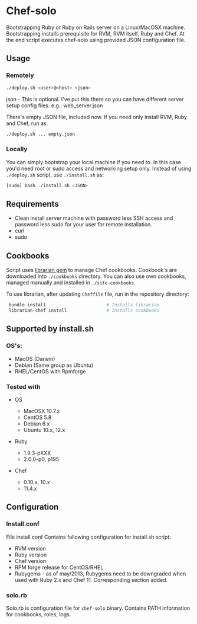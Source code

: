 
Chef-solo
===========

Bootstrapping Ruby or Ruby on Rails server on a Linux/MacOSX machine. Bootstrapping installs prerequisite for RVM, RVM itself, Ruby and Chef. At the end script executes chef-solo using provided JSON configuration file.

Usage
----------

### Remotely

~~~~~~~~~~~~~~~~~~~~~~~~~~~~~~~~~~~~~~~~~~~~bash
./deploy.sh <user>@<host> <json>
~~~~~~~~~~~~~~~~~~~~~~~~~~~~~~~~~~~~~~~~~~~~
    
json - This is optional. I've put this there so you can have different server setup config files. e.g.: web_server.json

There's empty JSON file, included now. If you need only install RVM, Ruby and Chef, run as:

~~~~~~~~~~~~~~~~~~~~~~~~~~~~~~~~~~~~~~~~~~~~bash
./deploy.sh ... empty.json
~~~~~~~~~~~~~~~~~~~~~~~~~~~~~~~~~~~~~~~~~~~~
   
### Locally

You can simply bootstrap your local machine if you need to. In this case you'd need root or sudo access and networking setup only. Instead of using `./deploy.sh` script, use `./install.sh` as:

~~~~~~~~~~~~~~~~~~~~~~~~~~~~~~~~~~~~~~~~~~~~bash
[sudo] bash ./install.sh <JSON>
~~~~~~~~~~~~~~~~~~~~~~~~~~~~~~~~~~~~~~~~~~~~


Requirements
------------

* Clean install server machine with password less SSH access and password less sudo for your user for remote installation.
* curl
* sudo

Cookbooks
-----------

Script uses [librarian gem](https://github.com/applicationsonline/librarian-chef) to manage Chef cookbooks. Cookbook's are downloaded into `./cookbooks` directory. You can also use own cookbooks, managed manually and installed in `./site-cookbooks`. 

To use librarian, after updating `Cheffile` file, run in the repository directory:

~~~~~~~~~~~~~~~~~~~~~~~~~~~~~~~~~~~~~~~~~~~~bash
 bundle install                       # Installs librarian
 librarian-chef install               # Installs cookbooks
~~~~~~~~~~~~~~~~~~~~~~~~~~~~~~~~~~~~~~~~~~~~


## Supported by install.sh 

### OS's:

* MacOS (Darwin)
* Debian (Same group as Ubuntu) 
* RHEL/CentOS with Rpmforge

### Tested with

* OS
  * MacOSX 10.7.x
  * CentOS 5.8
  * Debian 6.x
  * Ubuntu 10.x, 12.x
  
* Ruby
  * 1.9.3-pXXX
  * 2.0.0-p0, p195
  
* Chef
  * 0.10.x, 10.x
  * 11.4.x

## Configuration

### Install.conf

File install.conf Contains fallowing configuration for install.sh script:

* RVM version
* Ruby version
* Chef version
* RPM forge release for CentOS/RHEL
* Rubygems - as of may/2013, Rubygems need to be downgraded when used with Ruby 2.x and Chef 11. Corresponding section added.

### solo.rb

Solo.rb is configuration file for `chef-solo` binary. Contains PATH information for cookbooks, roles, logs.
  
